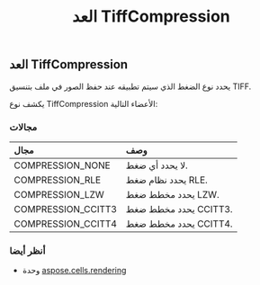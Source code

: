 ﻿---
title: العد TiffCompression
second_title: Aspose.Cells for Python via .NET API المراجع
description:
type: docs
weight: 220
url: /ar/python-net/aspose.cells.rendering/tiffcompression/
is_root: false
---
##  العد TiffCompression
يحدد نوع الضغط الذي سيتم تطبيقه عند حفظ الصور في ملف بتنسيق TIFF.



يكشف نوع TiffCompression الأعضاء التالية:

###  مجالات
| مجال| وصف|
| :- | :- |
| COMPRESSION_NONE | لا يحدد أي ضغط.|
| COMPRESSION_RLE | يحدد نظام ضغط RLE.|
| COMPRESSION_LZW | يحدد مخطط ضغط LZW.|
| COMPRESSION_CCITT3 | يحدد مخطط ضغط CCITT3.|
| COMPRESSION_CCITT4 | يحدد مخطط ضغط CCITT4.|



###  أنظر أيضا
* وحدة [aspose.cells.rendering](..)
